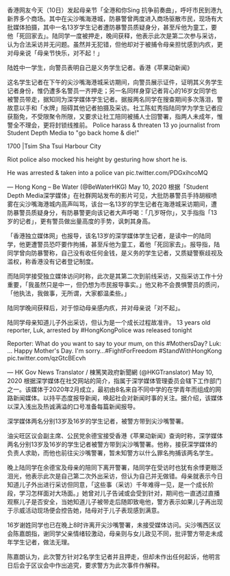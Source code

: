 香港网友今天（10日）发起母亲节「全港和你Sing 抗争前奏曲」，呼吁市民到港九新界多个商场。其中在尖沙嘴海港城，防暴警曾两度进入商场驱散市民，现场有大批媒体拍摄，其中一名13岁学生记者遭防暴警员质疑身分，甚至斥他为童工，要他「死回家去」。陆同学一度被押走，晚间获释，他表示此次是第二次参与采访，认为合法采访并无问题。虽然并无犯错，但他却对于被捕令母亲担忧感到内疚，更对母亲说「母亲节快乐，对不起！」

陆姓中一学生，向警员表明自己是义务学生记者。香港《苹果动新闻》

这名学生记者在下午的尖沙嘴海港城采访期间，向警员展示证件，证明其义务学生记者身份，惟仍遭多名警员一齐押走；另一名同样身穿记者背心的16岁女同学也被警员带走，据知同为深学媒体学生记者。据报两名同学在搜查期间多次落泪，警故意以手和「水牌」阻碍其他记者拍摄及采访。社工陈虹秀指陆同学为学生记者应获豁免，不受限聚令所限，又要求让社工陪同被捕人士回警署，指两人未成年，惟警全不理会，更将封锁线推前。 Police harass &amp; threaten 13 yo journalist from Student Depth Media to &quot;go back home &amp; die!&quot;

1700 |Tsim Sha Tsui Harbour City

Riot police also mocked his height by gesturing how short he is.

He was arrested &amp; taken into a police van pic.twitter.com/PDGxihcoMQ

&mdash; Hong Kong &#8211; Be Water (@BeWaterHKG) May 10, 2020 根据「Student Depth Media深学媒体」在社群网站发布的影片可见，大批防暴警员手持胡椒喷雾在尖沙嘴海港城内高声叫骂，该台一名13岁的学生记者在海港城采访期间，遭防暴警员质疑身分，有防暴警更向该记者大声呼喝：「几岁呀你」，又手指指「13岁的记者」，更有警员做出量高度的手势，讽刺其身高。

「香港独立媒体网」也报导，该名13岁的深学媒体学生记者，是读中一的陆同学，他更遭警员恐吓要作拘捕，甚至斥他为童工，着他「死回家去」。报导指，陆同学曾向防暴警称，自己没有收任何金钱，是义务的学生记者，又质疑警察歧视及滥权，称香港没有记者登记制度。

而陆同学接受独立媒体访问时称，此次是其第二次到前线采访，又指采访工作十分重要，「我虽然只是中一，但仍想为市民报导事实。」他又称不会畏惧警员的质问，「他执法，我做事，无所谓，大家都温柔些。」

陆同学晚间获释后，对于惊动母亲感内疚，并对母亲说「对不起」。

陆同学母亲知道儿子外出采访，但认为是一个成长过程故准许。 13 years old reporter, Luk, arrested by #HongKongPolice was released tonight

Reporter: What do you want to say to your mum, on this #MothersDay? Luk: &#8230; Happy Mother\'s Day. I\'m sorry&#8230;#FightForFreedom #StandWithHongKong pic.twitter.com/qzGtcBEcvh

&mdash; HK Gov News Translator / 棟篤笑政府新聞網 (@HKGTranslator) May 10, 2020 根据深学媒体在社交网站的简介，指属于深学媒体管理委员会辖下工作部门之一。该媒体于2020年2月成立，最初由8名来自不同中学的在学青年而组成的网路新闻媒体。以持平态度报导新闻，唤起社会对新闻时事的关注。据介绍，该媒体以深入浅出及热诚满溢的口号准备每篇新闻报导。

深学媒体两名分别13岁及16岁的学生记者，被警方带到尖沙嘴警署。

油尖旺区议会副主席、公民党余德宝接受香港《苹果动新闻》查询时称，深学媒体两名分别13岁及16岁的学生记者被警方带到尖沙嘴警署。他称，接获深学媒体的负责人求助，而他也前往尖沙嘴警署，暂未知警方以什么罪名拘捕该两名学生。

晚上陆同学在余德宝及母亲的陪同下离开警署，陆同学在受访时也犹有余悸更眼泛泪光，他表示此次是自己第二次外出采访，但认为自己并无做错。母亲就表示今日知道儿子外出进行采访但同意，「这些事（采访）千年难得一见，是一个成长阶段，学习怎样面对大场面。」她曾对儿子告诫或会受到针对，期间也一直透过直播观察儿子是否安全，当她知道儿子被带走后随即致电他，警方表示如果儿子再出现于示威活动现场便会控告她，陆母对于儿子表现感到满意。

16岁谢姓同学也已在晚上8时许离开尖沙嘴警署，未接受媒体访问。尖沙嘴西区议会陈嘉朗指，谢同学父亲情绪较激动，母亲则与女儿政见不同，批评警方带走未成年学生记者，做法无理。

陈嘉朗认为，此次警方针对2名学生记者并且押走，但却未作出任何起诉，他明言日后会于区议会中作出追究，要求警方为此次事件作解释。 
